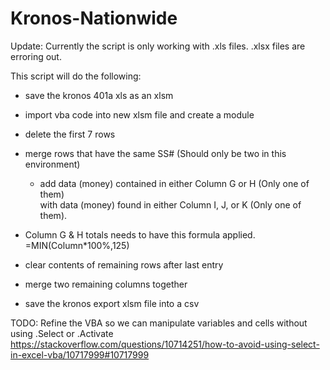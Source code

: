 # Kronos-Nationwide

Update:  Currently the script is only working with .xls files.  .xlsx files are erroring out.

This script will do the following:
- save the kronos 401a xls as an xlsm
- import vba code into new xlsm file and create a module
- delete the first 7 rows
- merge rows that have the same SS# (Should only be two in this environment)
	- add data (money) contained in either Column G or H (Only one of them) \
	  with data (money) found in either Column I, J, or K (Only one of them).
	  
- Column G & H totals needs to have this formula applied. =MIN(Column*100%,125)
- clear contents of remaining rows after last entry
- merge two remaining columns together
- save the kronos export xlsm file into a csv

TODO:
Refine the VBA so we can manipulate variables and cells without using .Select or .Activate 
https://stackoverflow.com/questions/10714251/how-to-avoid-using-select-in-excel-vba/10717999#10717999
